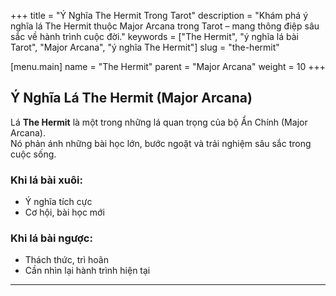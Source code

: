 +++
title = "Ý Nghĩa The Hermit Trong Tarot"
description = "Khám phá ý nghĩa lá The Hermit thuộc Major Arcana trong Tarot – mang thông điệp sâu sắc về hành trình cuộc đời."
keywords = ["The Hermit", "ý nghĩa lá bài Tarot", "Major Arcana", "ý nghĩa The Hermit"]
slug = "the-hermit"

[menu.main]
name = "The Hermit"
parent = "Major Arcana"
weight = 10
+++

## Ý Nghĩa Lá The Hermit (Major Arcana)

Lá **The Hermit** là một trong những lá quan trọng của bộ Ẩn Chính (Major Arcana).  
Nó phản ánh những bài học lớn, bước ngoặt và trải nghiệm sâu sắc trong cuộc sống.

### Khi lá bài xuôi:
- Ý nghĩa tích cực  
- Cơ hội, bài học mới  

### Khi lá bài ngược:
- Thách thức, trì hoãn  
- Cần nhìn lại hành trình hiện tại  

---
